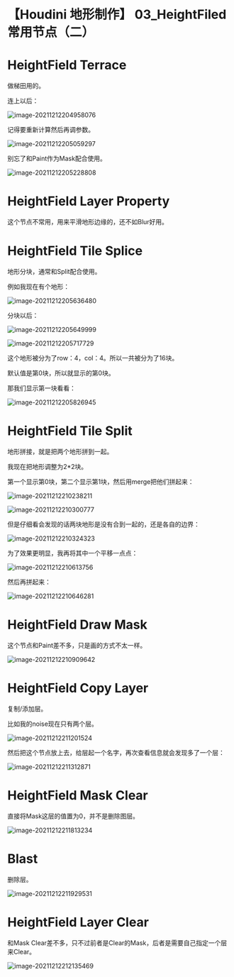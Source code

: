 # 【Houdini 地形制作】 03_HeightFiled常用节点（二）

# HeightField Terrace

做梯田用的。

连上以后：

![image-20211212204958076](https://sin998-blog-image.oss-cn-beijing.aliyuncs.com/images/202112122049884.png)

记得要重新计算然后再调参数。

![image-20211212205059297](https://sin998-blog-image.oss-cn-beijing.aliyuncs.com/images/202112122051212.png)

别忘了和Paint作为Mask配合使用。

![image-20211212205228808](https://sin998-blog-image.oss-cn-beijing.aliyuncs.com/images/202112122052518.png)

# HeightField Layer Property

这个节点不常用，用来平滑地形边缘的，还不如Blur好用。

# HeightField Tile Splice

地形分块，通常和Split配合使用。

例如我现在有个地形：

![image-20211212205636480](https://sin998-blog-image.oss-cn-beijing.aliyuncs.com/images/202112122056634.png)

分块以后：

![image-20211212205649999](https://sin998-blog-image.oss-cn-beijing.aliyuncs.com/images/202112122056130.png)

![image-20211212205717729](https://sin998-blog-image.oss-cn-beijing.aliyuncs.com/images/202112122057884.png)

这个地形被分为了row：4，col：4。所以一共被分为了16块。

默认值是第0块，所以就显示的第0块。

那我们显示第一块看看：

![image-20211212205826945](https://sin998-blog-image.oss-cn-beijing.aliyuncs.com/images/202112122058876.png)

# HeightField Tile Split

地形拼接，就是把两个地形拼到一起。

我现在把地形调整为2*2块。

第一个显示第0块，第二个显示第1块，然后用merge把他们拼起来：

![image-20211212210238211](https://sin998-blog-image.oss-cn-beijing.aliyuncs.com/images/202112122102001.png)

![image-20211212210300777](https://sin998-blog-image.oss-cn-beijing.aliyuncs.com/images/202112122103788.png)

但是仔细看会发现的话两块地形是没有合到一起的，还是各自的边界：

![image-20211212210324323](https://sin998-blog-image.oss-cn-beijing.aliyuncs.com/images/202112122103205.png)

为了效果更明显，我再将其中一个平移一点点：

![image-20211212210613756](https://sin998-blog-image.oss-cn-beijing.aliyuncs.com/images/202112122106894.png)

然后再拼起来：

![image-20211212210646281](https://sin998-blog-image.oss-cn-beijing.aliyuncs.com/images/202112122106278.png)

# HeightField Draw Mask

这个节点和Paint差不多，只是画的方式不太一样。

![image-20211212210909642](https://sin998-blog-image.oss-cn-beijing.aliyuncs.com/images/202112122109447.png)

# HeightField Copy Layer

复制/添加层。

比如我的noise现在只有两个层。

![image-20211212211201524](https://sin998-blog-image.oss-cn-beijing.aliyuncs.com/images/202112122112377.png)

然后把这个节点放上去，给层起一个名字，再次查看信息就会发现多了一个层：

![image-20211212211312871](https://sin998-blog-image.oss-cn-beijing.aliyuncs.com/images/202112122113159.png)

# HeightField Mask Clear

直接将Mask这层的值置为0，并不是删除图层。

![image-20211212211813234](https://sin998-blog-image.oss-cn-beijing.aliyuncs.com/images/202112122118954.png)

# Blast

删除层。

![image-20211212211929531](https://sin998-blog-image.oss-cn-beijing.aliyuncs.com/images/202112122119605.png)

# HeightField Layer Clear

和Mask Clear差不多，只不过前者是Clear的Mask，后者是需要自己指定一个层来Clear。

![image-20211212212135469](https://sin998-blog-image.oss-cn-beijing.aliyuncs.com/images/202112122121188.png)











